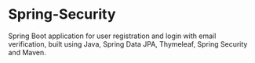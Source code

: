 # Spring-Security
Spring Boot application for user registration and login with email verification, built using Java, Spring Data JPA, Thymeleaf, Spring Security and Maven.
